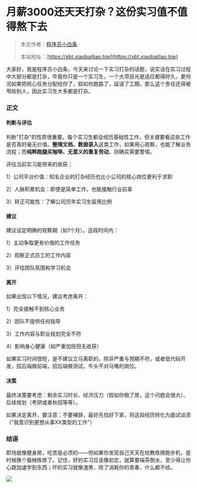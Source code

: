 # 月薪3000还天天打杂？这份实习值不值得熬下去

> 本文作者：[程序员小白条](https://github.com/luoye6)
>
> 本站地址：[https://xbt.xiaobaitiao.top](https://xbt.xiaobaitiao.top)

大家好，我是程序员小白条，今天来讨论一下实习打杂的话题，说实话在实习过程中大部分都是打杂，毕竟你只是一个实习生，一个大项目光是适应都得好久，更何况如果把核心任务分配给你了，假如你跑路了，延误了工期，那么这个责任还得被甩给别人，因此实习生大多都是打杂。

### 正文

#### 判断与评估

判断"打杂"的性质很重要。每个实习生都会经历基础性工作，但关键要看这些工作是否真的毫无价值。**整理文档、数据录入**这类工作，如果用心观察，也能了解业务流程；而**纯粹跑腿买咖啡、无意义的重复劳动**，则确实需要警惕。

评估当前实习能带来的收获：

1）公司平台价值：知名企业的打杂经历也比小公司的核心岗位更利于求职

2）人脉积累机会：即使是简单工作，也能接触行业前辈

3）转正可能性：了解公司历年实习生留用比例

#### 建议

建议设定明确的观察期（如1个月）。这段时间内：

1）主动争取更有价值的工作任务

2）观察正式员工的工作内容

3）评估团队氛围和学习机会

#### 离开

如果出现以下情况，建议考虑离开：

1）完全接触不到核心业务

2）团队不提供任何指导

3）工作内容与职业规划完全不符

4）影响身心健康（如严重加班但无收获）

如果实习时间很短，是不建议立马离职的，除非严重与预期不符，或者低代码开发，招后端做前端，招后端做测试，牛头不对马嘴的岗位。

#### 决策

最终决策要考虑：剩余实习时长、经济压力（假如你租了房，这个问题会很大）、后续规划（考研或者秋招等等）。

如果决定离开，要注意：不要裸辞，最好先找好下家，将这段经历转化为面试谈资（"我意识到更想从事XX类型的工作"）



### 结语

职场就像健身房，吃苦是必须的——但如果你发现自己天天在给教练擦跑步机，是时候换个器械练练了。记住，好的实习应该像初恋，就算要端茶倒水，至少得让你心跳加速学到东西；坏的实习就像渣男，除了消耗你的青春，什么都不给。

![](https://pic.yupi.icu/5563/202507221952417.png)